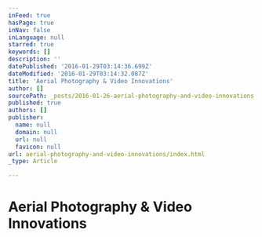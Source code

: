 ```yaml
---
inFeed: true
hasPage: true
inNav: false
inLanguage: null
starred: true
keywords: []
description: ''
datePublished: '2016-01-29T03:14:36.699Z'
dateModified: '2016-01-29T03:14:32.087Z'
title: 'Aerial Photography & Video Innovations'
author: []
sourcePath: _posts/2016-01-26-aerial-photography-and-video-innovations.md
published: true
authors: []
publisher:
  name: null
  domain: null
  url: null
  favicon: null
url: aerial-photography-and-video-innovations/index.html
_type: Article

---
```

# Aerial Photography & Video Innovations